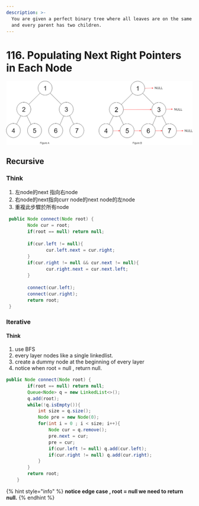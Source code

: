 ```yaml
---
description: >-
  You are given a perfect binary tree where all leaves are on the same level,
  and every parent has two children.
---
```


# 116. Populating Next Right Pointers in Each Node

![](../.gitbook/assets/image%20%2816%29.png)

## Recursive

### Think

1. 左node的next 指向右node
2.  右node的next指向curr node的next node的左node
3. 重複此步驟於所有node

```java
 public Node connect(Node root) {
        Node cur = root;
        if(root == null) return null;

        if(cur.left != null){
               cur.left.next = cur.right;
        }
        if(cur.right != null && cur.next != null){
               cur.right.next = cur.next.left;
        }

        connect(cur.left);
        connect(cur.right);
        return root;
 }
```

###  Iterative

#### Think

1. use BFS 
2. every layer nodes like a single linkedlist.
3. create a dummy node at the beginning of every layer 
4. notice when root = null , return null.

```java
public Node connect(Node root) {
        if(root == null) return null;
        Queue<Node> q = new LinkedList<>();
        q.add(root);
        while(!q.isEmpty()){
            int size = q.size();
            Node pre = new Node(0);
            for(int i = 0 ; i < size; i++){
                Node cur = q.remove();
                pre.next = cur;
                pre = cur;
                if(cur.left != null) q.add(cur.left);
                if(cur.right != null) q.add(cur.right);
            }
        }
        return root;
    }
```

{% hint style="info" %}
**notice edge case , root = null  we need to return null.**
{% endhint %}

